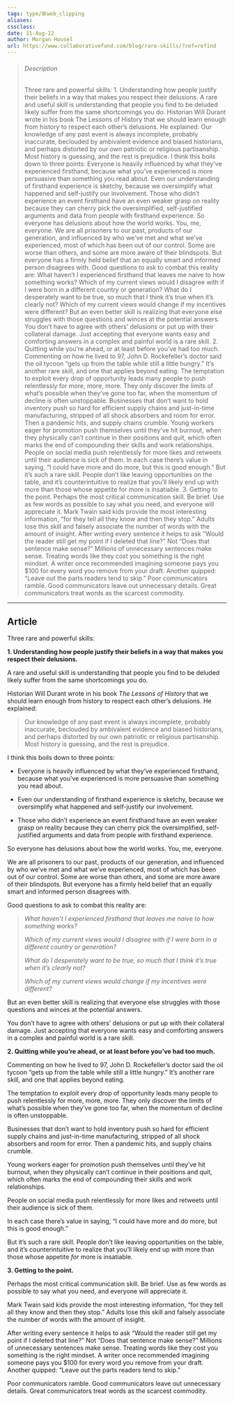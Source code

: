 ```yaml
--- 
tags: type/🕸web_clipping
aliases:
cssclass: 
date: 31-Aug-22
author: Morgan Housel
url: https://www.collaborativefund.com/blog/rare-skills/?ref=refind
---
```



> ###### Description
> Three rare and powerful skills: 1. Understanding how people justify their beliefs in a way that makes you respect their delusions. A rare and useful skill is understanding that people you find to be deluded likely suffer from the same shortcomings you do. Historian Will Durant wrote in his book The Lessons of History that we should learn enough from history to respect each other’s delusions. He explained: Our knowledge of any past event is always incomplete, probably inaccurate, beclouded by ambivalent evidence and biased historians, and perhaps distorted by our own patriotic or religious partisanship. Most history is guessing, and the rest is prejudice. I think this boils down to three points: Everyone is heavily influenced by what they’ve experienced firsthand, because what you’ve experienced is more persuasive than something you read about. Even our understanding of firsthand experience is sketchy, because we oversimplify what happened and self-justify our involvement. Those who didn’t experience an event firsthand have an even weaker grasp on reality because they can cherry pick the oversimplified, self-justified arguments and data from people with firsthand experience. So everyone has delusions about how the world works. You, me, everyone. We are all prisoners to our past, products of our generation, and influenced by who we’ve met and what we’ve experienced, most of which has been out of our control. Some are worse than others, and some are more aware of their blindspots. But everyone has a firmly held belief that an equally smart and informed person disagrees with. Good questions to ask to combat this reality are: What haven’t I experienced firsthand that leaves me naive to how something works? Which of my current views would I disagree with if I were born in a different country or generation? What do I desperately want to be true, so much that I think it’s true when it’s clearly not? Which of my current views would change if my incentives were different? But an even better skill is realizing that everyone else struggles with those questions and winces at the potential answers. You don’t have to agree with others’ delusions or put up with their collateral damage. Just accepting that everyone wants easy and comforting answers in a complex and painful world is a rare skill. 2. Quitting while you’re ahead, or at least before you’ve had too much. Commenting on how he lived to 97, John D. Rockefeller’s doctor said the oil tycoon “gets up from the table while still a little hungry.” It’s another rare skill, and one that applies beyond eating. The temptation to exploit every drop of opportunity leads many people to push relentlessly for more, more, more. They only discover the limits of what’s possible when they’ve gone too far, when the momentum of decline is often unstoppable. Businesses that don’t want to hold inventory push so hard for efficient supply chains and just-in-time manufacturing, stripped of all shock absorbers and room for error. Then a pandemic hits, and supply chains crumble. Young workers eager for promotion push themselves until they’ve hit burnout, when they physically can’t continue in their positions and quit, which often marks the end of compounding their skills and work relationships. People on social media push relentlessly for more likes and retweets until their audience is sick of them. In each case there’s value in saying, “I could have more and do more, but this is good enough.” But it’s such a rare skill. People don’t like leaving opportunities on the table, and it’s counterintuitive to realize that you’ll likely end up with more than those whose appetite for more is insatiable. 3. Getting to the point. Perhaps the most critical communication skill. Be brief. Use as few words as possible to say what you need, and everyone will appreciate it. Mark Twain said kids provide the most interesting information, “for they tell all they know and then they stop.” Adults lose this skill and falsely associate the number of words with the amount of insight. After writing every sentence it helps to ask “Would the reader still get my point if I deleted that line?” Not “Does that sentence make sense?” Millions of unnecessary sentences make sense. Treating words like they cost you something is the right mindset. A writer once recommended imagining someone pays you $100 for every word you remove from your draft. Another quipped: “Leave out the parts readers tend to skip.” Poor communicators ramble. Good communicators leave out unnecessary details. Great communicators treat words as the scarcest commodity.


---

## Article

Three rare and powerful skills:

**1\. Understanding how people justify their beliefs in a way that makes you respect their delusions.**

A rare and useful skill is understanding that people you find to be deluded likely suffer from the same shortcomings you do.

Historian Will Durant wrote in his book *The Lessons of History* that we should learn enough from history to respect each other’s delusions. He explained:

> Our knowledge of any past event is always incomplete, probably inaccurate, beclouded by ambivalent evidence and biased historians, and perhaps distorted by our own patriotic or religious partisanship. Most history is guessing, and the rest is prejudice.

I think this boils down to three points:

-   Everyone is heavily influenced by what they’ve experienced firsthand, because what you’ve experienced is more persuasive than something you read about.
    
-   Even our understanding of firsthand experience is sketchy, because we oversimplify what happened and self-justify our involvement.
    
-   Those who didn’t experience an event firsthand have an even weaker grasp on reality because they can cherry pick the oversimplified, self-justified arguments and data from people with firsthand experience.
    

So everyone has delusions about how the world works. You, me, everyone.

We are all prisoners to our past, products of our generation, and influenced by who we’ve met and what we’ve experienced, most of which has been out of our control. Some are worse than others, and some are more aware of their blindspots. But everyone has a firmly held belief that an equally smart and informed person disagrees with.

Good questions to ask to combat this reality are:

> *What haven’t I experienced firsthand that leaves me naive to how something works?*
> 
> *Which of my current views would I disagree with if I were born in a different country or generation?*
> 
> *What do I desperately want to be true, so much that I think it’s true when it’s clearly not?*
> 
> *Which of my current views would change if my incentives were different?*

But an even better skill is realizing that everyone else struggles with those questions and winces at the potential answers.

You don’t have to agree with others’ delusions or put up with their collateral damage. Just accepting that everyone wants easy and comforting answers in a complex and painful world is a rare skill.

**2\. Quitting while you’re ahead, or at least before you’ve had too much.**

Commenting on how he lived to 97, John D. Rockefeller’s doctor said the oil tycoon “gets up from the table while still a little hungry.” It’s another rare skill, and one that applies beyond eating.

The temptation to exploit every drop of opportunity leads many people to push relentlessly for more, more, more. They only discover the limits of what’s possible when they’ve gone too far, when the momentum of decline is often unstoppable.

Businesses that don’t want to hold inventory push so hard for efficient supply chains and just-in-time manufacturing, stripped of all shock absorbers and room for error. Then a pandemic hits, and supply chains crumble.

Young workers eager for promotion push themselves until they’ve hit burnout, when they physically can’t continue in their positions and quit, which often marks the end of compounding their skills and work relationships.

People on social media push relentlessly for more likes and retweets until their audience is sick of them.

In each case there’s value in saying, “I could have more and do more, but this is good enough.”

But it’s such a rare skill. People don’t like leaving opportunities on the table, and it’s counterintuitive to realize that you’ll likely end up *with* more than those whose appetite *for* more is insatiable.

**3\. Getting to the point.**

Perhaps the most critical communication skill. Be brief. Use as few words as possible to say what you need, and everyone will appreciate it.

Mark Twain said kids provide the most interesting information, “for they tell all they know and then they stop.” Adults lose this skill and falsely associate the number of words with the amount of insight.

After writing every sentence it helps to ask “Would the reader still get my point if I deleted that line?” Not “Does that sentence make sense?” Millions of unnecessary sentences make sense. Treating words like they cost you something is the right mindset. A writer once recommended imagining someone pays you $100 for every word you remove from your draft. Another quipped: “Leave out the parts readers tend to skip.”

Poor communicators ramble. Good communicators leave out unnecessary details. Great communicators treat words as the scarcest commodity.
